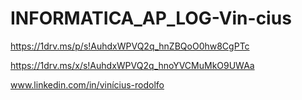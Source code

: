 # INFORMATICA_AP_LOG-Vin-cius


https://1drv.ms/p/s!AuhdxWPVQ2q_hnZBQoO0hw8CgPTc

https://1drv.ms/x/s!AuhdxWPVQ2q_hnoYVCMuMkO9UWAa

www.linkedin.com/in/vinícius-rodolfo
